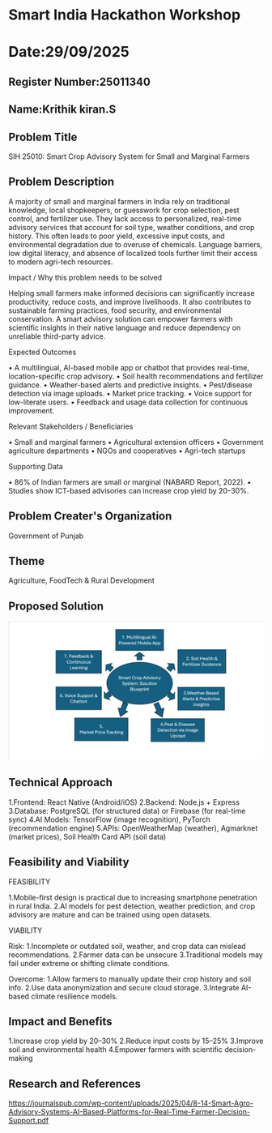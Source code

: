 # Smart India Hackathon Workshop
# Date:29/09/2025
## Register Number:25011340
## Name:Krithik kiran.S
## Problem Title
SIH 25010: Smart Crop Advisory System for Small and Marginal Farmers
## Problem Description
A majority of small and marginal farmers in India rely on traditional knowledge, local shopkeepers, or guesswork for crop selection, pest control, and fertilizer use. They lack access to personalized, real-time advisory services that account for soil type, weather conditions, and crop history. This often leads to poor yield, excessive input costs, and environmental degradation due to overuse of chemicals. Language barriers, low digital literacy, and absence of localized tools further limit their access to modern agri-tech resources.

Impact / Why this problem needs to be solved

Helping small farmers make informed decisions can significantly increase productivity, reduce costs, and improve livelihoods. It also contributes to sustainable farming practices, food security, and environmental conservation. A smart advisory solution can empower farmers with scientific insights in their native language and reduce dependency on unreliable third-party advice.

Expected Outcomes

• A multilingual, AI-based mobile app or chatbot that provides real-time, location-specific crop advisory.
• Soil health recommendations and fertilizer guidance.
• Weather-based alerts and predictive insights.
• Pest/disease detection via image uploads.
• Market price tracking.
• Voice support for low-literate users.
• Feedback and usage data collection for continuous improvement.

Relevant Stakeholders / Beneficiaries

• Small and marginal farmers
• Agricultural extension officers
• Government agriculture departments
• NGOs and cooperatives
• Agri-tech startups

Supporting Data

• 86% of Indian farmers are small or marginal (NABARD Report, 2022).
• Studies show ICT-based advisories can increase crop yield by 20–30%.

## Problem Creater's Organization
Government of Punjab

## Theme
Agriculture, FoodTech & Rural Development

## Proposed Solution
![alt text](<Screenshot 2025-09-29 205337.png>)

## Technical Approach
1.Frontend: React Native (Android/iOS)
2.Backend: Node.js + Express
3.Database: PostgreSQL (for structured data) or Firebase (for real-time sync)
4.AI Models: TensorFlow (image recognition), PyTorch (recommendation engine)
5.APIs: OpenWeatherMap (weather), Agmarknet (market prices), Soil Health Card API (soil data)


## Feasibility and Viability
FEASIBILITY

1.Mobile-first design is practical due to increasing smartphone penetration in rural India.
2.AI models for pest detection, weather prediction, and crop advisory are mature and can be trained using open datasets.

VIABILITY

Risk:
1.Incomplete or outdated soil, weather, and crop data can mislead recommendations.
2.Farmer data can be unsecure
3.Traditional models may fail under extreme or shifting climate conditions.

Overcome:
1.Allow farmers to manually update their crop history and soil info.
2.Use data anonymization and secure cloud storage.
3.Integrate AI-based climate resilience models.

## Impact and Benefits
1.Increase crop yield by 20–30%
2.Reduce input costs by 15–25%
3.Improve soil and environmental health
4.Empower farmers with scientific decision-making

## Research and References
https://journalspub.com/wp-content/uploads/2025/04/8-14-Smart-Agro-Advisory-Systems-AI-Based-Platforms-for-Real-Time-Farmer-Decision-Support.pdf

